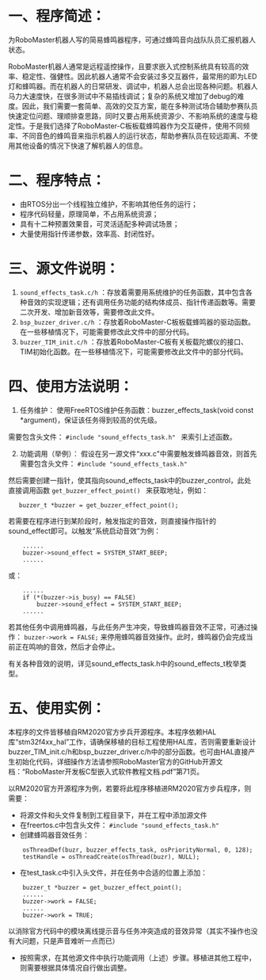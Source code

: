 # 一、程序简述：
为RoboMaster机器人写的简易蜂鸣器程序，可通过蜂鸣音向战队队员汇报机器人状态。

RoboMaster机器人通常是远程遥控操作，且要求嵌入式控制系统具有较高的效率、稳定性、强健性。因此机器人通常不会安装过多交互器件，最常用的即为LED灯和蜂鸣器。而在机器人的日常研发、调试中，机器人总会出现各种问题。机器人马力大速度快，在很多测试中不易插线调试；复杂的系统又增加了debug的难度。因此，我们需要一套简单、高效的交互方案，能在多种测试场合辅助参赛队员快速定位问题、理顺排查思路，同时又要占用系统资源少、不影响系统的速度与稳定性。于是我们选择了RoboMaster-C板板载蜂鸣器作为交互硬件，使用不同频率、不同音色的蜂鸣音来指示机器人的运行状态，帮助参赛队员在较远距离、不使用其他设备的情况下快速了解机器人的信息。


# 二、程序特点：
+ 由RTOS分出一个线程独立维护，不影响其他任务的运行；
+ 程序代码轻量，原理简单，不占用系统资源；
+ 具有十二种预置效果音，可灵活适配多种调试场景；
+ 大量使用指针传递参数，效率高、封闭性好。
  
  
# 三、源文件说明：
1. `sound_effects_task.c/h`
：存放着需要用系统维护的任务函数，其中包含各种音效的实现逻辑；还有调用任务功能的结构体成员、指针传递函数等。需要二次开发、增加新音效等，需要修改此文件。
2. `bsp_buzzer_driver.c/h`
：存放着RoboMaster-C板板载蜂鸣器的驱动函数。在一些移植情况下，可能需要修改此文件中的部分代码。
3. `buzzer_TIM_init.c/h`
：存放着RoboMaster-C板有关板载陀螺仪的接口、TIM初始化函数。在一些移植情况下，可能需要修改此文件中的部分代码。
  
  
# 四、使用方法说明：
1. 任务维护：
使用FreeRTOS维护任务函数：buzzer_effects_task(void const *argument)，保证该任务得到较高的优先级。

需要包含头文件：
`#include "sound_effects_task.h" `
来索引上述函数。


2. 功能调用（举例）：
假设在另一源文件“xxx.c"中需要触发蜂鸣器音效，则首先需要包含头文件：
`#include "sound_effects_task.h"`

然后需要创建一指针，使其指向sound_effects_task中的buzzer_control，此处直接调用函数
`get_buzzer_effect_point() `
来获取地址，例如：

`	buzzer_t *buzzer = get_buzzer_effect_point();`

若需要在程序进行到某阶段时，触发指定的音效，则直接操作指针的sound_effect即可。以触发“系统启动音效”为例：

```
	......
	buzzer->sound_effect = SYSTEM_START_BEEP;
	......
```

或：
	
```
	......
	if (*(buzzer->is_busy) == FALSE)
		buzzer->sound_effect = SYSTEM_START_BEEP;
	......
```

若其他任务中调用蜂鸣器，与此任务产生冲突，导致蜂鸣器音效不正常，可通过操作：
`buzzer->work = FALSE;`
来停用蜂鸣器音效操作。此时，蜂鸣器仍会完成当前正在鸣响的音效，然后才会停止。
  
有关各种音效的说明，详见sound_effects_task.h中的sound_effects_t枚举类型。
    
# 五、使用实例：

本程序的文件皆移植自RM2020官方步兵开源程序。本程序依赖HAL库“stm32f4xx_hal”工作，请确保移植的目标工程使用HAL库，否则需要重新设计buzzer_TIM_init.c/h和bsp_buzzer_driver.c/h中的部分函数。也可由HAL直接产生初始化代码，详细操作方法请参照RoboMaster官方的GitHub开源文档：“RoboMaster开发板C型嵌入式软件教程文档.pdf”第71页。

以RM2020官方开源程序为例，若要将此程序移植进RM2020官方步兵程序，则需要：

+ 将源文件和头文件复制到工程目录下，并在工程中添加源文件
+ 在freertos.c中包含头文件：
`#include "sound_effects_task.h"`
+ 创建蜂鸣器音效任务：

```
	osThreadDef(buzr, buzzer_effects_task, osPriorityNormal, 0, 128);
	testHandle = osThreadCreate(osThread(buzr), NULL);
```

+ 在test_task.c中引入头文件，并在任务中合适的位置上添加：
```
	buzzer_t *buzzer = get_buzzer_effect_point();
	......
	buzzer->work = FALSE;
	......
	buzzer->work = TRUE;
```
以消除官方代码中的模块离线提示音与任务冲突造成的音效异常（其实不操作也没有大问题，只是声音难听一点而已）
+ 按照需求，在其他源文件中执行功能调用（上述）步骤。移植进其他工程中，则需要根据具体情况自行做出调整。

